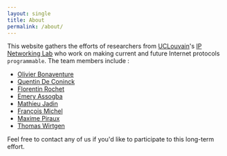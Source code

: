 ```yaml
---
layout: single
title: About
permalink: /about/
---
```


This website gathers the efforts of researchers from
[UCLouvain](https://www.uclouvain.be)'s
[IP Networking Lab](https://inl.info.ucl.ac.be) who work on making
current and future Internet protocols `programmable`. The team members
include :

 - [Olivier Bonaventure](https://perso.uclouvain.be/olivier.bonaventure)
 - [Quentin De Coninck](https://qdeconinck.github.io)
 - [Florentin Rochet](https://frochet.github.io)
 - [Emery Assogba](https://inl.info.ucl.ac.be/emery.html)
 - [Mathieu Jadin](https://inl.info.ucl.ac.be/mjadin.html)
 - [François Michel](https://inl.info.ucl.ac.be/fmichel.html)
 - [Maxime Piraux](https://inl.info.ucl.ac.be/mpiraux.html)
 - [Thomas Wirtgen](https://inl.info.ucl.ac.be/thomas.html)

Feel free to contact any of us if you'd like to participate to this
long-term effort. 
